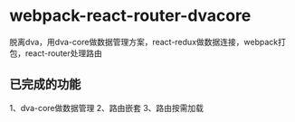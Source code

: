 # webpack-react-router-dvacore
脱离dva，用dva-core做数据管理方案，react-redux做数据连接，webpack打包，react-router处理路由


## 已完成的功能
1、dva-core做数据管理
2、路由嵌套
3、路由按需加载
